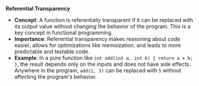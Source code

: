 
**Referential Transparency**
   - **Concept**: A function is referentially transparent if it can be replaced with its output value without changing the behavior of the program. This is a key concept in functional programming.
   - **Importance**: Referential transparency makes reasoning about code easier, allows for optimizations like memoization, and leads to more predictable and testable code.
   - **Example**: In a pure function like `int add(int a, int b) { return a + b; }`, the result depends only on the inputs and does not have side effects. Anywhere in the program, `add(2, 3)` can be replaced with `5` without affecting the program's behavior.
